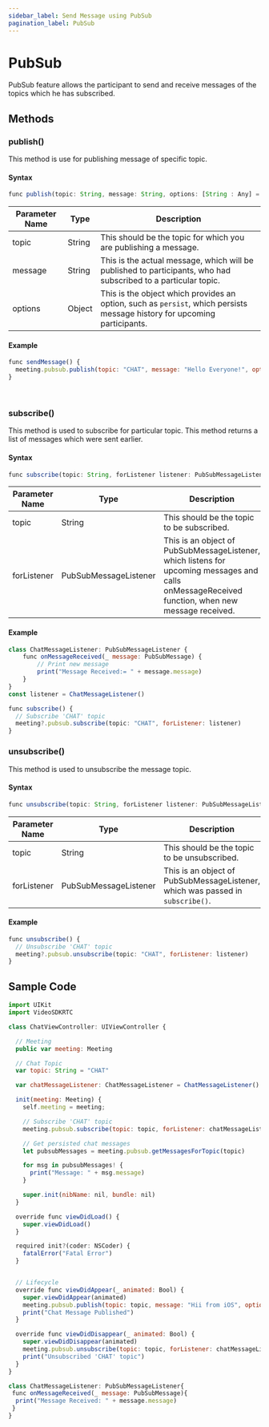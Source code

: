 ```yaml
---
sidebar_label: Send Message using PubSub
pagination_label: PubSub
---
```


# PubSub

PubSub feature allows the participant to send and receive messages of the topics which he has subscribed.

## Methods

### publish()

This method is use for publishing message of specific topic.

#### Syntax

```js
func publish(topic: String, message: String, options: [String : Any] = [:])
```

| Parameter Name | Type   | Description                                                                                                               |
| -------------- | ------ | ------------------------------------------------------------------------------------------------------------------------- |
| topic          | String | This should be the topic for which you are publishing a message.                                                          |
| message        | String | This is the actual message, which will be published to participants, who had subscribed to a particular topic.            |
| options        | Object | This is the object which provides an option, such as `persist`, which persists message history for upcoming participants. |

#### Example

```js
func sendMessage() {
  meeting.pubsub.publish(topic: "CHAT", message: "Hello Everyone!", options: ["persist": true])
}
```

<br />

### subscribe()

This method is used to subscribe for particular topic. This method returns a list of messages which were sent earlier.

#### Syntax

```js
func subscribe(topic: String, forListener listener: PubSubMessageListener)
```

| Parameter Name | Type                  | Description                                                                                                                                      |
| -------------- | --------------------- | ------------------------------------------------------------------------------------------------------------------------------------------------ |
| topic          | String                | This should be the topic to be subscribed.                                                                                                       |
| forListener    | PubSubMessageListener | This is an object of PubSubMessageListener, which listens for upcoming messages and calls onMessageReceived function, when new message received. |

#### Example

```js
class ChatMessageListener: PubSubMessageListener {
    func onMessageReceived(_ message: PubSubMessage) {
        // Print new message
        print("Message Received:= " + message.message)
    }
}
const listener = ChatMessageListener()

func subscribe() {
  // Subscribe 'CHAT' topic
  meeting?.pubsub.subscribe(topic: "CHAT", forListener: listener)
}
```

### unsubscribe()

This method is used to unsubscribe the message topic.

#### Syntax

```js
func unsubscribe(topic: String, forListener listener: PubSubMessageListener)
```

| Parameter Name | Type                  | Description                                                                    |
| -------------- | --------------------- | ------------------------------------------------------------------------------ |
| topic          | String                | This should be the topic to be unsubscribed.                                   |
| forListener    | PubSubMessageListener | This is an object of PubSubMessageListener, which was passed in `subscribe()`. |

#### Example

```js
func unsubscribe() {
  // Unsubscribe 'CHAT' topic
  meeting?.pubsub.unsubscribe(topic: "CHAT", forListener: listener)
}
```

## Sample Code

```js
import UIKit
import VideoSDKRTC

class ChatViewController: UIViewController {

  // Meeting
  public var meeting: Meeting

  // Chat Topic
  var topic: String = "CHAT"

  var chatMessageListener: ChatMessageListener = ChatMessageListener()

  init(meeting: Meeting) {
    self.meeting = meeting;

    // Subscribe 'CHAT' topic
    meeting.pubsub.subscribe(topic: topic, forListener: chatMessageListener)

    // Get persisted chat messages
    let pubsubMessages = meeting.pubsub.getMessagesForTopic(topic)

    for msg in pubsubMessages! {
      print("Message: " + msg.message)
    }

    super.init(nibName: nil, bundle: nil)
  }

  override func viewDidLoad() {
    super.viewDidLoad()
  }

  required init?(coder: NSCoder) {
    fatalError("Fatal Error")
  }


  // Lifecycle
  override func viewDidAppear(_ animated: Bool) {
    super.viewDidAppear(animated)
    meeting.pubsub.publish(topic: topic, message: "Hii from iOS", options: ["persist": true])
    print("Chat Message Published")
  }

  override func viewDidDisappear(_ animated: Bool) {
    super.viewDidDisappear(animated)
    meeting.pubsub.unsubscribe(topic: topic, forListener: chatMessageListener)
    print("Unsubscribed 'CHAT' topic")
  }
}

class ChatMessageListener: PubSubMessageListener{
 func onMessageReceived(_ message: PubSubMessage){
  print("Message Received: " + message.message)
 }
}

```
